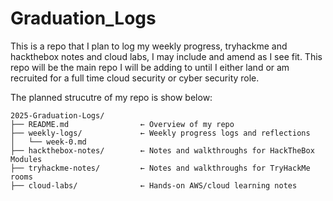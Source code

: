 # Graduation_Logs
This is a repo that I plan to log my weekly progress, tryhackme and hackthebox notes and cloud labs, I may include and amend as I see fit. This repo will be the main repo I will be adding to until I either land or am recruited for a full time cloud security or cyber security role. 

The planned strucutre of my repo is show below:
```
2025-Graduation-Logs/
├── README.md                ← Overview of my repo
├── weekly-logs/             ← Weekly progress logs and reflections
│   └── week-0.md
├── hackthebox-notes/        ← Notes and walkthroughs for HackTheBox Modules
├── tryhackme-notes/         ← Notes and walkthroughs for TryHackMe rooms
├── cloud-labs/              ← Hands-on AWS/cloud learning notes
```
